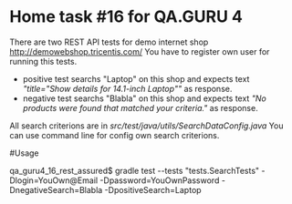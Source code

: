 # Home task #16 for QA.GURU 4

There are two REST API tests for demo internet shop http://demowebshop.tricentis.com/
You have to register own user for running this tests.

- positive test searchs "Laptop" on this shop and expects text *"title=\"Show details for 14.1-inch Laptop\""* as response.
- negative test searchs "Blabla" on this shop and expects text *"No products were found that matched your criteria."* as response.

All search criterions are in *src/test/java/utils/SearchDataConfig.java*
You can use command line for config own search criterions.

#Usage

qa_guru4_16_rest_assured$ gradle test --tests "tests.SearchTests" -Dlogin=YouOwn@Email -Dpassword=YouOwnPassword -DnegativeSearch=Blabla -DpositiveSearch=Laptop
